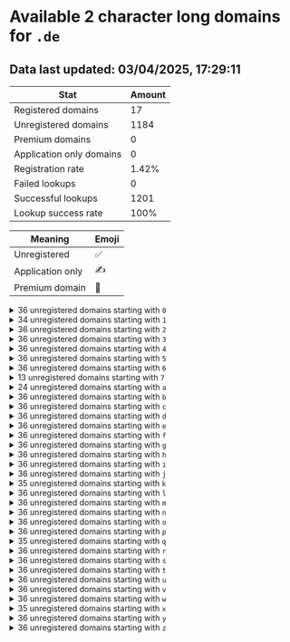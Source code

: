 # Available 2 character long domains for `.de`

## Data last updated: 03/04/2025, 17:29:11

|Stat|Amount|
|--|--|
|Registered domains|17|
|Unregistered domains|1184|
|Premium domains|0|
|Application only domains|0|
|Registration rate|1.42%|
|Failed lookups|0|
|Successful lookups|1201|
|Lookup success rate|100%|


|Meaning|Emoji|
|--|--|
|Unregistered|:white_check_mark:|
|Application only|:writing_hand:|
|Premium domain|:gem:|

<details>
<summary>36 unregistered domains starting with <bold><code>0</code></bold></summary>

|Type|Domain|
|--|--|
|:white_check_mark:|`00.de`|
|:white_check_mark:|`01.de`|
|:white_check_mark:|`02.de`|
|:white_check_mark:|`03.de`|
|:white_check_mark:|`04.de`|
|:white_check_mark:|`05.de`|
|:white_check_mark:|`06.de`|
|:white_check_mark:|`07.de`|
|:white_check_mark:|`08.de`|
|:white_check_mark:|`09.de`|
|:white_check_mark:|`0a.de`|
|:white_check_mark:|`0b.de`|
|:white_check_mark:|`0c.de`|
|:white_check_mark:|`0d.de`|
|:white_check_mark:|`0e.de`|
|:white_check_mark:|`0f.de`|
|:white_check_mark:|`0g.de`|
|:white_check_mark:|`0h.de`|
|:white_check_mark:|`0i.de`|
|:white_check_mark:|`0j.de`|
|:white_check_mark:|`0k.de`|
|:white_check_mark:|`0l.de`|
|:white_check_mark:|`0m.de`|
|:white_check_mark:|`0n.de`|
|:white_check_mark:|`0o.de`|
|:white_check_mark:|`0p.de`|
|:white_check_mark:|`0q.de`|
|:white_check_mark:|`0r.de`|
|:white_check_mark:|`0s.de`|
|:white_check_mark:|`0t.de`|
|:white_check_mark:|`0u.de`|
|:white_check_mark:|`0v.de`|
|:white_check_mark:|`0w.de`|
|:white_check_mark:|`0x.de`|
|:white_check_mark:|`0y.de`|
|:white_check_mark:|`0z.de`|
</details>
<details>
<summary>34 unregistered domains starting with <bold><code>1</code></bold></summary>

|Type|Domain|
|--|--|
|:white_check_mark:|`10.de`|
|:white_check_mark:|`11.de`|
|:white_check_mark:|`12.de`|
|:white_check_mark:|`15.de`|
|:white_check_mark:|`16.de`|
|:white_check_mark:|`17.de`|
|:white_check_mark:|`18.de`|
|:white_check_mark:|`19.de`|
|:white_check_mark:|`1a.de`|
|:white_check_mark:|`1b.de`|
|:white_check_mark:|`1c.de`|
|:white_check_mark:|`1d.de`|
|:white_check_mark:|`1e.de`|
|:white_check_mark:|`1f.de`|
|:white_check_mark:|`1g.de`|
|:white_check_mark:|`1h.de`|
|:white_check_mark:|`1i.de`|
|:white_check_mark:|`1j.de`|
|:white_check_mark:|`1k.de`|
|:white_check_mark:|`1l.de`|
|:white_check_mark:|`1m.de`|
|:white_check_mark:|`1n.de`|
|:white_check_mark:|`1o.de`|
|:white_check_mark:|`1p.de`|
|:white_check_mark:|`1q.de`|
|:white_check_mark:|`1r.de`|
|:white_check_mark:|`1s.de`|
|:white_check_mark:|`1t.de`|
|:white_check_mark:|`1u.de`|
|:white_check_mark:|`1v.de`|
|:white_check_mark:|`1w.de`|
|:white_check_mark:|`1x.de`|
|:white_check_mark:|`1y.de`|
|:white_check_mark:|`1z.de`|
</details>
<details>
<summary>36 unregistered domains starting with <bold><code>2</code></bold></summary>

|Type|Domain|
|--|--|
|:white_check_mark:|`20.de`|
|:white_check_mark:|`21.de`|
|:white_check_mark:|`22.de`|
|:white_check_mark:|`23.de`|
|:white_check_mark:|`24.de`|
|:white_check_mark:|`25.de`|
|:white_check_mark:|`26.de`|
|:white_check_mark:|`27.de`|
|:white_check_mark:|`28.de`|
|:white_check_mark:|`29.de`|
|:white_check_mark:|`2a.de`|
|:white_check_mark:|`2b.de`|
|:white_check_mark:|`2c.de`|
|:white_check_mark:|`2d.de`|
|:white_check_mark:|`2e.de`|
|:white_check_mark:|`2f.de`|
|:white_check_mark:|`2g.de`|
|:white_check_mark:|`2h.de`|
|:white_check_mark:|`2i.de`|
|:white_check_mark:|`2j.de`|
|:white_check_mark:|`2k.de`|
|:white_check_mark:|`2l.de`|
|:white_check_mark:|`2m.de`|
|:white_check_mark:|`2n.de`|
|:white_check_mark:|`2o.de`|
|:white_check_mark:|`2p.de`|
|:white_check_mark:|`2q.de`|
|:white_check_mark:|`2r.de`|
|:white_check_mark:|`2s.de`|
|:white_check_mark:|`2t.de`|
|:white_check_mark:|`2u.de`|
|:white_check_mark:|`2v.de`|
|:white_check_mark:|`2w.de`|
|:white_check_mark:|`2x.de`|
|:white_check_mark:|`2y.de`|
|:white_check_mark:|`2z.de`|
</details>
<details>
<summary>36 unregistered domains starting with <bold><code>3</code></bold></summary>

|Type|Domain|
|--|--|
|:white_check_mark:|`30.de`|
|:white_check_mark:|`31.de`|
|:white_check_mark:|`32.de`|
|:white_check_mark:|`33.de`|
|:white_check_mark:|`34.de`|
|:white_check_mark:|`35.de`|
|:white_check_mark:|`36.de`|
|:white_check_mark:|`37.de`|
|:white_check_mark:|`38.de`|
|:white_check_mark:|`39.de`|
|:white_check_mark:|`3a.de`|
|:white_check_mark:|`3b.de`|
|:white_check_mark:|`3c.de`|
|:white_check_mark:|`3d.de`|
|:white_check_mark:|`3e.de`|
|:white_check_mark:|`3f.de`|
|:white_check_mark:|`3g.de`|
|:white_check_mark:|`3h.de`|
|:white_check_mark:|`3i.de`|
|:white_check_mark:|`3j.de`|
|:white_check_mark:|`3k.de`|
|:white_check_mark:|`3l.de`|
|:white_check_mark:|`3m.de`|
|:white_check_mark:|`3n.de`|
|:white_check_mark:|`3o.de`|
|:white_check_mark:|`3p.de`|
|:white_check_mark:|`3q.de`|
|:white_check_mark:|`3r.de`|
|:white_check_mark:|`3s.de`|
|:white_check_mark:|`3t.de`|
|:white_check_mark:|`3u.de`|
|:white_check_mark:|`3v.de`|
|:white_check_mark:|`3w.de`|
|:white_check_mark:|`3x.de`|
|:white_check_mark:|`3y.de`|
|:white_check_mark:|`3z.de`|
</details>
<details>
<summary>36 unregistered domains starting with <bold><code>4</code></bold></summary>

|Type|Domain|
|--|--|
|:white_check_mark:|`40.de`|
|:white_check_mark:|`41.de`|
|:white_check_mark:|`42.de`|
|:white_check_mark:|`43.de`|
|:white_check_mark:|`44.de`|
|:white_check_mark:|`45.de`|
|:white_check_mark:|`46.de`|
|:white_check_mark:|`47.de`|
|:white_check_mark:|`48.de`|
|:white_check_mark:|`49.de`|
|:white_check_mark:|`4a.de`|
|:white_check_mark:|`4b.de`|
|:white_check_mark:|`4c.de`|
|:white_check_mark:|`4d.de`|
|:white_check_mark:|`4e.de`|
|:white_check_mark:|`4f.de`|
|:white_check_mark:|`4g.de`|
|:white_check_mark:|`4h.de`|
|:white_check_mark:|`4i.de`|
|:white_check_mark:|`4j.de`|
|:white_check_mark:|`4k.de`|
|:white_check_mark:|`4l.de`|
|:white_check_mark:|`4m.de`|
|:white_check_mark:|`4n.de`|
|:white_check_mark:|`4o.de`|
|:white_check_mark:|`4p.de`|
|:white_check_mark:|`4q.de`|
|:white_check_mark:|`4r.de`|
|:white_check_mark:|`4s.de`|
|:white_check_mark:|`4t.de`|
|:white_check_mark:|`4u.de`|
|:white_check_mark:|`4v.de`|
|:white_check_mark:|`4w.de`|
|:white_check_mark:|`4x.de`|
|:white_check_mark:|`4y.de`|
|:white_check_mark:|`4z.de`|
</details>
<details>
<summary>36 unregistered domains starting with <bold><code>5</code></bold></summary>

|Type|Domain|
|--|--|
|:white_check_mark:|`50.de`|
|:white_check_mark:|`51.de`|
|:white_check_mark:|`52.de`|
|:white_check_mark:|`53.de`|
|:white_check_mark:|`54.de`|
|:white_check_mark:|`55.de`|
|:white_check_mark:|`56.de`|
|:white_check_mark:|`57.de`|
|:white_check_mark:|`58.de`|
|:white_check_mark:|`59.de`|
|:white_check_mark:|`5a.de`|
|:white_check_mark:|`5b.de`|
|:white_check_mark:|`5c.de`|
|:white_check_mark:|`5d.de`|
|:white_check_mark:|`5e.de`|
|:white_check_mark:|`5f.de`|
|:white_check_mark:|`5g.de`|
|:white_check_mark:|`5h.de`|
|:white_check_mark:|`5i.de`|
|:white_check_mark:|`5j.de`|
|:white_check_mark:|`5k.de`|
|:white_check_mark:|`5l.de`|
|:white_check_mark:|`5m.de`|
|:white_check_mark:|`5n.de`|
|:white_check_mark:|`5o.de`|
|:white_check_mark:|`5p.de`|
|:white_check_mark:|`5q.de`|
|:white_check_mark:|`5r.de`|
|:white_check_mark:|`5s.de`|
|:white_check_mark:|`5t.de`|
|:white_check_mark:|`5u.de`|
|:white_check_mark:|`5v.de`|
|:white_check_mark:|`5w.de`|
|:white_check_mark:|`5x.de`|
|:white_check_mark:|`5y.de`|
|:white_check_mark:|`5z.de`|
</details>
<details>
<summary>36 unregistered domains starting with <bold><code>6</code></bold></summary>

|Type|Domain|
|--|--|
|:white_check_mark:|`60.de`|
|:white_check_mark:|`61.de`|
|:white_check_mark:|`62.de`|
|:white_check_mark:|`63.de`|
|:white_check_mark:|`64.de`|
|:white_check_mark:|`65.de`|
|:white_check_mark:|`66.de`|
|:white_check_mark:|`67.de`|
|:white_check_mark:|`68.de`|
|:white_check_mark:|`69.de`|
|:white_check_mark:|`6a.de`|
|:white_check_mark:|`6b.de`|
|:white_check_mark:|`6c.de`|
|:white_check_mark:|`6d.de`|
|:white_check_mark:|`6e.de`|
|:white_check_mark:|`6f.de`|
|:white_check_mark:|`6g.de`|
|:white_check_mark:|`6h.de`|
|:white_check_mark:|`6i.de`|
|:white_check_mark:|`6j.de`|
|:white_check_mark:|`6k.de`|
|:white_check_mark:|`6l.de`|
|:white_check_mark:|`6m.de`|
|:white_check_mark:|`6n.de`|
|:white_check_mark:|`6o.de`|
|:white_check_mark:|`6p.de`|
|:white_check_mark:|`6q.de`|
|:white_check_mark:|`6r.de`|
|:white_check_mark:|`6s.de`|
|:white_check_mark:|`6t.de`|
|:white_check_mark:|`6u.de`|
|:white_check_mark:|`6v.de`|
|:white_check_mark:|`6w.de`|
|:white_check_mark:|`6x.de`|
|:white_check_mark:|`6y.de`|
|:white_check_mark:|`6z.de`|
</details>
<details>
<summary>13 unregistered domains starting with <bold><code>7</code></bold></summary>

|Type|Domain|
|--|--|
|:white_check_mark:|`7a.de`|
|:white_check_mark:|`7b.de`|
|:white_check_mark:|`7c.de`|
|:white_check_mark:|`7d.de`|
|:white_check_mark:|`7e.de`|
|:white_check_mark:|`7f.de`|
|:white_check_mark:|`7g.de`|
|:white_check_mark:|`7h.de`|
|:white_check_mark:|`7i.de`|
|:white_check_mark:|`7j.de`|
|:white_check_mark:|`7k.de`|
|:white_check_mark:|`7l.de`|
|:white_check_mark:|`7m.de`|
</details>
<details>
<summary>24 unregistered domains starting with <bold><code>a</code></bold></summary>

|Type|Domain|
|--|--|
|:white_check_mark:|`a0.de`|
|:white_check_mark:|`a1.de`|
|:white_check_mark:|`a2.de`|
|:white_check_mark:|`a3.de`|
|:white_check_mark:|`a4.de`|
|:white_check_mark:|`a5.de`|
|:white_check_mark:|`a6.de`|
|:white_check_mark:|`a7.de`|
|:white_check_mark:|`a8.de`|
|:white_check_mark:|`a9.de`|
|:white_check_mark:|`ab.de`|
|:white_check_mark:|`ac.de`|
|:white_check_mark:|`ad.de`|
|:white_check_mark:|`ae.de`|
|:white_check_mark:|`af.de`|
|:white_check_mark:|`ag.de`|
|:white_check_mark:|`as.de`|
|:white_check_mark:|`at.de`|
|:white_check_mark:|`au.de`|
|:white_check_mark:|`av.de`|
|:white_check_mark:|`aw.de`|
|:white_check_mark:|`ax.de`|
|:white_check_mark:|`ay.de`|
|:white_check_mark:|`az.de`|
</details>
<details>
<summary>36 unregistered domains starting with <bold><code>b</code></bold></summary>

|Type|Domain|
|--|--|
|:white_check_mark:|`b0.de`|
|:white_check_mark:|`b1.de`|
|:white_check_mark:|`b2.de`|
|:white_check_mark:|`b3.de`|
|:white_check_mark:|`b4.de`|
|:white_check_mark:|`b5.de`|
|:white_check_mark:|`b6.de`|
|:white_check_mark:|`b7.de`|
|:white_check_mark:|`b8.de`|
|:white_check_mark:|`b9.de`|
|:white_check_mark:|`ba.de`|
|:white_check_mark:|`bb.de`|
|:white_check_mark:|`bc.de`|
|:white_check_mark:|`bd.de`|
|:white_check_mark:|`be.de`|
|:white_check_mark:|`bf.de`|
|:white_check_mark:|`bg.de`|
|:white_check_mark:|`bh.de`|
|:white_check_mark:|`bi.de`|
|:white_check_mark:|`bj.de`|
|:white_check_mark:|`bk.de`|
|:white_check_mark:|`bl.de`|
|:white_check_mark:|`bm.de`|
|:white_check_mark:|`bn.de`|
|:white_check_mark:|`bo.de`|
|:white_check_mark:|`bp.de`|
|:white_check_mark:|`bq.de`|
|:white_check_mark:|`br.de`|
|:white_check_mark:|`bs.de`|
|:white_check_mark:|`bt.de`|
|:white_check_mark:|`bu.de`|
|:white_check_mark:|`bv.de`|
|:white_check_mark:|`bw.de`|
|:white_check_mark:|`bx.de`|
|:white_check_mark:|`by.de`|
|:white_check_mark:|`bz.de`|
</details>
<details>
<summary>36 unregistered domains starting with <bold><code>c</code></bold></summary>

|Type|Domain|
|--|--|
|:white_check_mark:|`c0.de`|
|:white_check_mark:|`c1.de`|
|:white_check_mark:|`c2.de`|
|:white_check_mark:|`c3.de`|
|:white_check_mark:|`c4.de`|
|:white_check_mark:|`c5.de`|
|:white_check_mark:|`c6.de`|
|:white_check_mark:|`c7.de`|
|:white_check_mark:|`c8.de`|
|:white_check_mark:|`c9.de`|
|:white_check_mark:|`ca.de`|
|:white_check_mark:|`cb.de`|
|:white_check_mark:|`cc.de`|
|:white_check_mark:|`cd.de`|
|:white_check_mark:|`ce.de`|
|:white_check_mark:|`cf.de`|
|:white_check_mark:|`cg.de`|
|:white_check_mark:|`ch.de`|
|:white_check_mark:|`ci.de`|
|:white_check_mark:|`cj.de`|
|:white_check_mark:|`ck.de`|
|:white_check_mark:|`cl.de`|
|:white_check_mark:|`cm.de`|
|:white_check_mark:|`cn.de`|
|:white_check_mark:|`co.de`|
|:white_check_mark:|`cp.de`|
|:white_check_mark:|`cq.de`|
|:white_check_mark:|`cr.de`|
|:white_check_mark:|`cs.de`|
|:white_check_mark:|`ct.de`|
|:white_check_mark:|`cu.de`|
|:white_check_mark:|`cv.de`|
|:white_check_mark:|`cw.de`|
|:white_check_mark:|`cx.de`|
|:white_check_mark:|`cy.de`|
|:white_check_mark:|`cz.de`|
</details>
<details>
<summary>36 unregistered domains starting with <bold><code>d</code></bold></summary>

|Type|Domain|
|--|--|
|:white_check_mark:|`d0.de`|
|:white_check_mark:|`d1.de`|
|:white_check_mark:|`d2.de`|
|:white_check_mark:|`d3.de`|
|:white_check_mark:|`d4.de`|
|:white_check_mark:|`d5.de`|
|:white_check_mark:|`d6.de`|
|:white_check_mark:|`d7.de`|
|:white_check_mark:|`d8.de`|
|:white_check_mark:|`d9.de`|
|:white_check_mark:|`da.de`|
|:white_check_mark:|`db.de`|
|:white_check_mark:|`dc.de`|
|:white_check_mark:|`dd.de`|
|:white_check_mark:|`de.de`|
|:white_check_mark:|`df.de`|
|:white_check_mark:|`dg.de`|
|:white_check_mark:|`dh.de`|
|:white_check_mark:|`di.de`|
|:white_check_mark:|`dj.de`|
|:white_check_mark:|`dk.de`|
|:white_check_mark:|`dl.de`|
|:white_check_mark:|`dm.de`|
|:white_check_mark:|`dn.de`|
|:white_check_mark:|`do.de`|
|:white_check_mark:|`dp.de`|
|:white_check_mark:|`dq.de`|
|:white_check_mark:|`dr.de`|
|:white_check_mark:|`ds.de`|
|:white_check_mark:|`dt.de`|
|:white_check_mark:|`du.de`|
|:white_check_mark:|`dv.de`|
|:white_check_mark:|`dw.de`|
|:white_check_mark:|`dx.de`|
|:white_check_mark:|`dy.de`|
|:white_check_mark:|`dz.de`|
</details>
<details>
<summary>36 unregistered domains starting with <bold><code>e</code></bold></summary>

|Type|Domain|
|--|--|
|:white_check_mark:|`e0.de`|
|:white_check_mark:|`e1.de`|
|:white_check_mark:|`e2.de`|
|:white_check_mark:|`e3.de`|
|:white_check_mark:|`e4.de`|
|:white_check_mark:|`e5.de`|
|:white_check_mark:|`e6.de`|
|:white_check_mark:|`e7.de`|
|:white_check_mark:|`e8.de`|
|:white_check_mark:|`e9.de`|
|:white_check_mark:|`ea.de`|
|:white_check_mark:|`eb.de`|
|:white_check_mark:|`ec.de`|
|:white_check_mark:|`ed.de`|
|:white_check_mark:|`ee.de`|
|:white_check_mark:|`ef.de`|
|:white_check_mark:|`eg.de`|
|:white_check_mark:|`eh.de`|
|:white_check_mark:|`ei.de`|
|:white_check_mark:|`ej.de`|
|:white_check_mark:|`ek.de`|
|:white_check_mark:|`el.de`|
|:white_check_mark:|`em.de`|
|:white_check_mark:|`en.de`|
|:white_check_mark:|`eo.de`|
|:white_check_mark:|`ep.de`|
|:white_check_mark:|`eq.de`|
|:white_check_mark:|`er.de`|
|:white_check_mark:|`es.de`|
|:white_check_mark:|`et.de`|
|:white_check_mark:|`eu.de`|
|:white_check_mark:|`ev.de`|
|:white_check_mark:|`ew.de`|
|:white_check_mark:|`ex.de`|
|:white_check_mark:|`ey.de`|
|:white_check_mark:|`ez.de`|
</details>
<details>
<summary>36 unregistered domains starting with <bold><code>f</code></bold></summary>

|Type|Domain|
|--|--|
|:white_check_mark:|`f0.de`|
|:white_check_mark:|`f1.de`|
|:white_check_mark:|`f2.de`|
|:white_check_mark:|`f3.de`|
|:white_check_mark:|`f4.de`|
|:white_check_mark:|`f5.de`|
|:white_check_mark:|`f6.de`|
|:white_check_mark:|`f7.de`|
|:white_check_mark:|`f8.de`|
|:white_check_mark:|`f9.de`|
|:white_check_mark:|`fa.de`|
|:white_check_mark:|`fb.de`|
|:white_check_mark:|`fc.de`|
|:white_check_mark:|`fd.de`|
|:white_check_mark:|`fe.de`|
|:white_check_mark:|`ff.de`|
|:white_check_mark:|`fg.de`|
|:white_check_mark:|`fh.de`|
|:white_check_mark:|`fi.de`|
|:white_check_mark:|`fj.de`|
|:white_check_mark:|`fk.de`|
|:white_check_mark:|`fl.de`|
|:white_check_mark:|`fm.de`|
|:white_check_mark:|`fn.de`|
|:white_check_mark:|`fo.de`|
|:white_check_mark:|`fp.de`|
|:white_check_mark:|`fq.de`|
|:white_check_mark:|`fr.de`|
|:white_check_mark:|`fs.de`|
|:white_check_mark:|`ft.de`|
|:white_check_mark:|`fu.de`|
|:white_check_mark:|`fv.de`|
|:white_check_mark:|`fw.de`|
|:white_check_mark:|`fx.de`|
|:white_check_mark:|`fy.de`|
|:white_check_mark:|`fz.de`|
</details>
<details>
<summary>36 unregistered domains starting with <bold><code>g</code></bold></summary>

|Type|Domain|
|--|--|
|:white_check_mark:|`g0.de`|
|:white_check_mark:|`g1.de`|
|:white_check_mark:|`g2.de`|
|:white_check_mark:|`g3.de`|
|:white_check_mark:|`g4.de`|
|:white_check_mark:|`g5.de`|
|:white_check_mark:|`g6.de`|
|:white_check_mark:|`g7.de`|
|:white_check_mark:|`g8.de`|
|:white_check_mark:|`g9.de`|
|:white_check_mark:|`ga.de`|
|:white_check_mark:|`gb.de`|
|:white_check_mark:|`gc.de`|
|:white_check_mark:|`gd.de`|
|:white_check_mark:|`ge.de`|
|:white_check_mark:|`gf.de`|
|:white_check_mark:|`gg.de`|
|:white_check_mark:|`gh.de`|
|:white_check_mark:|`gi.de`|
|:white_check_mark:|`gj.de`|
|:white_check_mark:|`gk.de`|
|:white_check_mark:|`gl.de`|
|:white_check_mark:|`gm.de`|
|:white_check_mark:|`gn.de`|
|:white_check_mark:|`go.de`|
|:white_check_mark:|`gp.de`|
|:white_check_mark:|`gq.de`|
|:white_check_mark:|`gr.de`|
|:white_check_mark:|`gs.de`|
|:white_check_mark:|`gt.de`|
|:white_check_mark:|`gu.de`|
|:white_check_mark:|`gv.de`|
|:white_check_mark:|`gw.de`|
|:white_check_mark:|`gx.de`|
|:white_check_mark:|`gy.de`|
|:white_check_mark:|`gz.de`|
</details>
<details>
<summary>36 unregistered domains starting with <bold><code>h</code></bold></summary>

|Type|Domain|
|--|--|
|:white_check_mark:|`h0.de`|
|:white_check_mark:|`h1.de`|
|:white_check_mark:|`h2.de`|
|:white_check_mark:|`h3.de`|
|:white_check_mark:|`h4.de`|
|:white_check_mark:|`h5.de`|
|:white_check_mark:|`h6.de`|
|:white_check_mark:|`h7.de`|
|:white_check_mark:|`h8.de`|
|:white_check_mark:|`h9.de`|
|:white_check_mark:|`ha.de`|
|:white_check_mark:|`hb.de`|
|:white_check_mark:|`hc.de`|
|:white_check_mark:|`hd.de`|
|:white_check_mark:|`he.de`|
|:white_check_mark:|`hf.de`|
|:white_check_mark:|`hg.de`|
|:white_check_mark:|`hh.de`|
|:white_check_mark:|`hi.de`|
|:white_check_mark:|`hj.de`|
|:white_check_mark:|`hk.de`|
|:white_check_mark:|`hl.de`|
|:white_check_mark:|`hm.de`|
|:white_check_mark:|`hn.de`|
|:white_check_mark:|`ho.de`|
|:white_check_mark:|`hp.de`|
|:white_check_mark:|`hq.de`|
|:white_check_mark:|`hr.de`|
|:white_check_mark:|`hs.de`|
|:white_check_mark:|`ht.de`|
|:white_check_mark:|`hu.de`|
|:white_check_mark:|`hv.de`|
|:white_check_mark:|`hw.de`|
|:white_check_mark:|`hx.de`|
|:white_check_mark:|`hy.de`|
|:white_check_mark:|`hz.de`|
</details>
<details>
<summary>36 unregistered domains starting with <bold><code>i</code></bold></summary>

|Type|Domain|
|--|--|
|:white_check_mark:|`i0.de`|
|:white_check_mark:|`i1.de`|
|:white_check_mark:|`i2.de`|
|:white_check_mark:|`i3.de`|
|:white_check_mark:|`i4.de`|
|:white_check_mark:|`i5.de`|
|:white_check_mark:|`i6.de`|
|:white_check_mark:|`i7.de`|
|:white_check_mark:|`i8.de`|
|:white_check_mark:|`i9.de`|
|:white_check_mark:|`ia.de`|
|:white_check_mark:|`ib.de`|
|:white_check_mark:|`ic.de`|
|:white_check_mark:|`id.de`|
|:white_check_mark:|`ie.de`|
|:white_check_mark:|`if.de`|
|:white_check_mark:|`ig.de`|
|:white_check_mark:|`ih.de`|
|:white_check_mark:|`ii.de`|
|:white_check_mark:|`ij.de`|
|:white_check_mark:|`ik.de`|
|:white_check_mark:|`il.de`|
|:white_check_mark:|`im.de`|
|:white_check_mark:|`in.de`|
|:white_check_mark:|`io.de`|
|:white_check_mark:|`ip.de`|
|:white_check_mark:|`iq.de`|
|:white_check_mark:|`ir.de`|
|:white_check_mark:|`is.de`|
|:white_check_mark:|`it.de`|
|:white_check_mark:|`iu.de`|
|:white_check_mark:|`iv.de`|
|:white_check_mark:|`iw.de`|
|:white_check_mark:|`ix.de`|
|:white_check_mark:|`iy.de`|
|:white_check_mark:|`iz.de`|
</details>
<details>
<summary>36 unregistered domains starting with <bold><code>j</code></bold></summary>

|Type|Domain|
|--|--|
|:white_check_mark:|`j0.de`|
|:white_check_mark:|`j1.de`|
|:white_check_mark:|`j2.de`|
|:white_check_mark:|`j3.de`|
|:white_check_mark:|`j4.de`|
|:white_check_mark:|`j5.de`|
|:white_check_mark:|`j6.de`|
|:white_check_mark:|`j7.de`|
|:white_check_mark:|`j8.de`|
|:white_check_mark:|`j9.de`|
|:white_check_mark:|`ja.de`|
|:white_check_mark:|`jb.de`|
|:white_check_mark:|`jc.de`|
|:white_check_mark:|`jd.de`|
|:white_check_mark:|`je.de`|
|:white_check_mark:|`jf.de`|
|:white_check_mark:|`jg.de`|
|:white_check_mark:|`jh.de`|
|:white_check_mark:|`ji.de`|
|:white_check_mark:|`jj.de`|
|:white_check_mark:|`jk.de`|
|:white_check_mark:|`jl.de`|
|:white_check_mark:|`jm.de`|
|:white_check_mark:|`jn.de`|
|:white_check_mark:|`jo.de`|
|:white_check_mark:|`jp.de`|
|:white_check_mark:|`jq.de`|
|:white_check_mark:|`jr.de`|
|:white_check_mark:|`js.de`|
|:white_check_mark:|`jt.de`|
|:white_check_mark:|`ju.de`|
|:white_check_mark:|`jv.de`|
|:white_check_mark:|`jw.de`|
|:white_check_mark:|`jx.de`|
|:white_check_mark:|`jy.de`|
|:white_check_mark:|`jz.de`|
</details>
<details>
<summary>35 unregistered domains starting with <bold><code>k</code></bold></summary>

|Type|Domain|
|--|--|
|:white_check_mark:|`k0.de`|
|:white_check_mark:|`k1.de`|
|:white_check_mark:|`k2.de`|
|:white_check_mark:|`k3.de`|
|:white_check_mark:|`k4.de`|
|:white_check_mark:|`k5.de`|
|:white_check_mark:|`k6.de`|
|:white_check_mark:|`k7.de`|
|:white_check_mark:|`k8.de`|
|:white_check_mark:|`k9.de`|
|:white_check_mark:|`ka.de`|
|:white_check_mark:|`kb.de`|
|:white_check_mark:|`kc.de`|
|:white_check_mark:|`kd.de`|
|:white_check_mark:|`ke.de`|
|:white_check_mark:|`kf.de`|
|:white_check_mark:|`kg.de`|
|:white_check_mark:|`kh.de`|
|:white_check_mark:|`ki.de`|
|:white_check_mark:|`kj.de`|
|:white_check_mark:|`kk.de`|
|:white_check_mark:|`km.de`|
|:white_check_mark:|`kn.de`|
|:white_check_mark:|`ko.de`|
|:white_check_mark:|`kp.de`|
|:white_check_mark:|`kq.de`|
|:white_check_mark:|`kr.de`|
|:white_check_mark:|`ks.de`|
|:white_check_mark:|`kt.de`|
|:white_check_mark:|`ku.de`|
|:white_check_mark:|`kv.de`|
|:white_check_mark:|`kw.de`|
|:white_check_mark:|`kx.de`|
|:white_check_mark:|`ky.de`|
|:white_check_mark:|`kz.de`|
</details>
<details>
<summary>36 unregistered domains starting with <bold><code>l</code></bold></summary>

|Type|Domain|
|--|--|
|:white_check_mark:|`l0.de`|
|:white_check_mark:|`l1.de`|
|:white_check_mark:|`l2.de`|
|:white_check_mark:|`l3.de`|
|:white_check_mark:|`l4.de`|
|:white_check_mark:|`l5.de`|
|:white_check_mark:|`l6.de`|
|:white_check_mark:|`l7.de`|
|:white_check_mark:|`l8.de`|
|:white_check_mark:|`l9.de`|
|:white_check_mark:|`la.de`|
|:white_check_mark:|`lb.de`|
|:white_check_mark:|`lc.de`|
|:white_check_mark:|`ld.de`|
|:white_check_mark:|`le.de`|
|:white_check_mark:|`lf.de`|
|:white_check_mark:|`lg.de`|
|:white_check_mark:|`lh.de`|
|:white_check_mark:|`li.de`|
|:white_check_mark:|`lj.de`|
|:white_check_mark:|`lk.de`|
|:white_check_mark:|`ll.de`|
|:white_check_mark:|`lm.de`|
|:white_check_mark:|`ln.de`|
|:white_check_mark:|`lo.de`|
|:white_check_mark:|`lp.de`|
|:white_check_mark:|`lq.de`|
|:white_check_mark:|`lr.de`|
|:white_check_mark:|`ls.de`|
|:white_check_mark:|`lt.de`|
|:white_check_mark:|`lu.de`|
|:white_check_mark:|`lv.de`|
|:white_check_mark:|`lw.de`|
|:white_check_mark:|`lx.de`|
|:white_check_mark:|`ly.de`|
|:white_check_mark:|`lz.de`|
</details>
<details>
<summary>36 unregistered domains starting with <bold><code>m</code></bold></summary>

|Type|Domain|
|--|--|
|:white_check_mark:|`m0.de`|
|:white_check_mark:|`m1.de`|
|:white_check_mark:|`m2.de`|
|:white_check_mark:|`m3.de`|
|:white_check_mark:|`m4.de`|
|:white_check_mark:|`m5.de`|
|:white_check_mark:|`m6.de`|
|:white_check_mark:|`m7.de`|
|:white_check_mark:|`m8.de`|
|:white_check_mark:|`m9.de`|
|:white_check_mark:|`ma.de`|
|:white_check_mark:|`mb.de`|
|:white_check_mark:|`mc.de`|
|:white_check_mark:|`md.de`|
|:white_check_mark:|`me.de`|
|:white_check_mark:|`mf.de`|
|:white_check_mark:|`mg.de`|
|:white_check_mark:|`mh.de`|
|:white_check_mark:|`mi.de`|
|:white_check_mark:|`mj.de`|
|:white_check_mark:|`mk.de`|
|:white_check_mark:|`ml.de`|
|:white_check_mark:|`mm.de`|
|:white_check_mark:|`mn.de`|
|:white_check_mark:|`mo.de`|
|:white_check_mark:|`mp.de`|
|:white_check_mark:|`mq.de`|
|:white_check_mark:|`mr.de`|
|:white_check_mark:|`ms.de`|
|:white_check_mark:|`mt.de`|
|:white_check_mark:|`mu.de`|
|:white_check_mark:|`mv.de`|
|:white_check_mark:|`mw.de`|
|:white_check_mark:|`mx.de`|
|:white_check_mark:|`my.de`|
|:white_check_mark:|`mz.de`|
</details>
<details>
<summary>36 unregistered domains starting with <bold><code>n</code></bold></summary>

|Type|Domain|
|--|--|
|:white_check_mark:|`n0.de`|
|:white_check_mark:|`n1.de`|
|:white_check_mark:|`n2.de`|
|:white_check_mark:|`n3.de`|
|:white_check_mark:|`n4.de`|
|:white_check_mark:|`n5.de`|
|:white_check_mark:|`n6.de`|
|:white_check_mark:|`n7.de`|
|:white_check_mark:|`n8.de`|
|:white_check_mark:|`n9.de`|
|:white_check_mark:|`na.de`|
|:white_check_mark:|`nb.de`|
|:white_check_mark:|`nc.de`|
|:white_check_mark:|`nd.de`|
|:white_check_mark:|`ne.de`|
|:white_check_mark:|`nf.de`|
|:white_check_mark:|`ng.de`|
|:white_check_mark:|`nh.de`|
|:white_check_mark:|`ni.de`|
|:white_check_mark:|`nj.de`|
|:white_check_mark:|`nk.de`|
|:white_check_mark:|`nl.de`|
|:white_check_mark:|`nm.de`|
|:white_check_mark:|`nn.de`|
|:white_check_mark:|`no.de`|
|:white_check_mark:|`np.de`|
|:white_check_mark:|`nq.de`|
|:white_check_mark:|`nr.de`|
|:white_check_mark:|`ns.de`|
|:white_check_mark:|`nt.de`|
|:white_check_mark:|`nu.de`|
|:white_check_mark:|`nv.de`|
|:white_check_mark:|`nw.de`|
|:white_check_mark:|`nx.de`|
|:white_check_mark:|`ny.de`|
|:white_check_mark:|`nz.de`|
</details>
<details>
<summary>36 unregistered domains starting with <bold><code>o</code></bold></summary>

|Type|Domain|
|--|--|
|:white_check_mark:|`o0.de`|
|:white_check_mark:|`o1.de`|
|:white_check_mark:|`o2.de`|
|:white_check_mark:|`o3.de`|
|:white_check_mark:|`o4.de`|
|:white_check_mark:|`o5.de`|
|:white_check_mark:|`o6.de`|
|:white_check_mark:|`o7.de`|
|:white_check_mark:|`o8.de`|
|:white_check_mark:|`o9.de`|
|:white_check_mark:|`oa.de`|
|:white_check_mark:|`ob.de`|
|:white_check_mark:|`oc.de`|
|:white_check_mark:|`od.de`|
|:white_check_mark:|`oe.de`|
|:white_check_mark:|`of.de`|
|:white_check_mark:|`og.de`|
|:white_check_mark:|`oh.de`|
|:white_check_mark:|`oi.de`|
|:white_check_mark:|`oj.de`|
|:white_check_mark:|`ok.de`|
|:white_check_mark:|`ol.de`|
|:white_check_mark:|`om.de`|
|:white_check_mark:|`on.de`|
|:white_check_mark:|`oo.de`|
|:white_check_mark:|`op.de`|
|:white_check_mark:|`oq.de`|
|:white_check_mark:|`or.de`|
|:white_check_mark:|`os.de`|
|:white_check_mark:|`ot.de`|
|:white_check_mark:|`ou.de`|
|:white_check_mark:|`ov.de`|
|:white_check_mark:|`ow.de`|
|:white_check_mark:|`ox.de`|
|:white_check_mark:|`oy.de`|
|:white_check_mark:|`oz.de`|
</details>
<details>
<summary>36 unregistered domains starting with <bold><code>p</code></bold></summary>

|Type|Domain|
|--|--|
|:white_check_mark:|`p0.de`|
|:white_check_mark:|`p1.de`|
|:white_check_mark:|`p2.de`|
|:white_check_mark:|`p3.de`|
|:white_check_mark:|`p4.de`|
|:white_check_mark:|`p5.de`|
|:white_check_mark:|`p6.de`|
|:white_check_mark:|`p7.de`|
|:white_check_mark:|`p8.de`|
|:white_check_mark:|`p9.de`|
|:white_check_mark:|`pa.de`|
|:white_check_mark:|`pb.de`|
|:white_check_mark:|`pc.de`|
|:white_check_mark:|`pd.de`|
|:white_check_mark:|`pe.de`|
|:white_check_mark:|`pf.de`|
|:white_check_mark:|`pg.de`|
|:white_check_mark:|`ph.de`|
|:white_check_mark:|`pi.de`|
|:white_check_mark:|`pj.de`|
|:white_check_mark:|`pk.de`|
|:white_check_mark:|`pl.de`|
|:white_check_mark:|`pm.de`|
|:white_check_mark:|`pn.de`|
|:white_check_mark:|`po.de`|
|:white_check_mark:|`pp.de`|
|:white_check_mark:|`pq.de`|
|:white_check_mark:|`pr.de`|
|:white_check_mark:|`ps.de`|
|:white_check_mark:|`pt.de`|
|:white_check_mark:|`pu.de`|
|:white_check_mark:|`pv.de`|
|:white_check_mark:|`pw.de`|
|:white_check_mark:|`px.de`|
|:white_check_mark:|`py.de`|
|:white_check_mark:|`pz.de`|
</details>
<details>
<summary>35 unregistered domains starting with <bold><code>q</code></bold></summary>

|Type|Domain|
|--|--|
|:white_check_mark:|`q0.de`|
|:white_check_mark:|`q1.de`|
|:white_check_mark:|`q2.de`|
|:white_check_mark:|`q3.de`|
|:white_check_mark:|`q4.de`|
|:white_check_mark:|`q5.de`|
|:white_check_mark:|`q6.de`|
|:white_check_mark:|`q7.de`|
|:white_check_mark:|`q8.de`|
|:white_check_mark:|`q9.de`|
|:white_check_mark:|`qa.de`|
|:white_check_mark:|`qb.de`|
|:white_check_mark:|`qc.de`|
|:white_check_mark:|`qd.de`|
|:white_check_mark:|`qe.de`|
|:white_check_mark:|`qf.de`|
|:white_check_mark:|`qg.de`|
|:white_check_mark:|`qh.de`|
|:white_check_mark:|`qi.de`|
|:white_check_mark:|`qj.de`|
|:white_check_mark:|`qk.de`|
|:white_check_mark:|`ql.de`|
|:white_check_mark:|`qm.de`|
|:white_check_mark:|`qn.de`|
|:white_check_mark:|`qo.de`|
|:white_check_mark:|`qp.de`|
|:white_check_mark:|`qq.de`|
|:white_check_mark:|`qs.de`|
|:white_check_mark:|`qt.de`|
|:white_check_mark:|`qu.de`|
|:white_check_mark:|`qv.de`|
|:white_check_mark:|`qw.de`|
|:white_check_mark:|`qx.de`|
|:white_check_mark:|`qy.de`|
|:white_check_mark:|`qz.de`|
</details>
<details>
<summary>36 unregistered domains starting with <bold><code>r</code></bold></summary>

|Type|Domain|
|--|--|
|:white_check_mark:|`r0.de`|
|:white_check_mark:|`r1.de`|
|:white_check_mark:|`r2.de`|
|:white_check_mark:|`r3.de`|
|:white_check_mark:|`r4.de`|
|:white_check_mark:|`r5.de`|
|:white_check_mark:|`r6.de`|
|:white_check_mark:|`r7.de`|
|:white_check_mark:|`r8.de`|
|:white_check_mark:|`r9.de`|
|:white_check_mark:|`ra.de`|
|:white_check_mark:|`rb.de`|
|:white_check_mark:|`rc.de`|
|:white_check_mark:|`rd.de`|
|:white_check_mark:|`re.de`|
|:white_check_mark:|`rf.de`|
|:white_check_mark:|`rg.de`|
|:white_check_mark:|`rh.de`|
|:white_check_mark:|`ri.de`|
|:white_check_mark:|`rj.de`|
|:white_check_mark:|`rk.de`|
|:white_check_mark:|`rl.de`|
|:white_check_mark:|`rm.de`|
|:white_check_mark:|`rn.de`|
|:white_check_mark:|`ro.de`|
|:white_check_mark:|`rp.de`|
|:white_check_mark:|`rq.de`|
|:white_check_mark:|`rr.de`|
|:white_check_mark:|`rs.de`|
|:white_check_mark:|`rt.de`|
|:white_check_mark:|`ru.de`|
|:white_check_mark:|`rv.de`|
|:white_check_mark:|`rw.de`|
|:white_check_mark:|`rx.de`|
|:white_check_mark:|`ry.de`|
|:white_check_mark:|`rz.de`|
</details>
<details>
<summary>36 unregistered domains starting with <bold><code>s</code></bold></summary>

|Type|Domain|
|--|--|
|:white_check_mark:|`s0.de`|
|:white_check_mark:|`s1.de`|
|:white_check_mark:|`s2.de`|
|:white_check_mark:|`s3.de`|
|:white_check_mark:|`s4.de`|
|:white_check_mark:|`s5.de`|
|:white_check_mark:|`s6.de`|
|:white_check_mark:|`s7.de`|
|:white_check_mark:|`s8.de`|
|:white_check_mark:|`s9.de`|
|:white_check_mark:|`sa.de`|
|:white_check_mark:|`sb.de`|
|:white_check_mark:|`sc.de`|
|:white_check_mark:|`sd.de`|
|:white_check_mark:|`se.de`|
|:white_check_mark:|`sf.de`|
|:white_check_mark:|`sg.de`|
|:white_check_mark:|`sh.de`|
|:white_check_mark:|`si.de`|
|:white_check_mark:|`sj.de`|
|:white_check_mark:|`sk.de`|
|:white_check_mark:|`sl.de`|
|:white_check_mark:|`sm.de`|
|:white_check_mark:|`sn.de`|
|:white_check_mark:|`so.de`|
|:white_check_mark:|`sp.de`|
|:white_check_mark:|`sq.de`|
|:white_check_mark:|`sr.de`|
|:white_check_mark:|`ss.de`|
|:white_check_mark:|`st.de`|
|:white_check_mark:|`su.de`|
|:white_check_mark:|`sv.de`|
|:white_check_mark:|`sw.de`|
|:white_check_mark:|`sx.de`|
|:white_check_mark:|`sy.de`|
|:white_check_mark:|`sz.de`|
</details>
<details>
<summary>36 unregistered domains starting with <bold><code>t</code></bold></summary>

|Type|Domain|
|--|--|
|:white_check_mark:|`t0.de`|
|:white_check_mark:|`t1.de`|
|:white_check_mark:|`t2.de`|
|:white_check_mark:|`t3.de`|
|:white_check_mark:|`t4.de`|
|:white_check_mark:|`t5.de`|
|:white_check_mark:|`t6.de`|
|:white_check_mark:|`t7.de`|
|:white_check_mark:|`t8.de`|
|:white_check_mark:|`t9.de`|
|:white_check_mark:|`ta.de`|
|:white_check_mark:|`tb.de`|
|:white_check_mark:|`tc.de`|
|:white_check_mark:|`td.de`|
|:white_check_mark:|`te.de`|
|:white_check_mark:|`tf.de`|
|:white_check_mark:|`tg.de`|
|:white_check_mark:|`th.de`|
|:white_check_mark:|`ti.de`|
|:white_check_mark:|`tj.de`|
|:white_check_mark:|`tk.de`|
|:white_check_mark:|`tl.de`|
|:white_check_mark:|`tm.de`|
|:white_check_mark:|`tn.de`|
|:white_check_mark:|`to.de`|
|:white_check_mark:|`tp.de`|
|:white_check_mark:|`tq.de`|
|:white_check_mark:|`tr.de`|
|:white_check_mark:|`ts.de`|
|:white_check_mark:|`tt.de`|
|:white_check_mark:|`tu.de`|
|:white_check_mark:|`tv.de`|
|:white_check_mark:|`tw.de`|
|:white_check_mark:|`tx.de`|
|:white_check_mark:|`ty.de`|
|:white_check_mark:|`tz.de`|
</details>
<details>
<summary>36 unregistered domains starting with <bold><code>u</code></bold></summary>

|Type|Domain|
|--|--|
|:white_check_mark:|`u0.de`|
|:white_check_mark:|`u1.de`|
|:white_check_mark:|`u2.de`|
|:white_check_mark:|`u3.de`|
|:white_check_mark:|`u4.de`|
|:white_check_mark:|`u5.de`|
|:white_check_mark:|`u6.de`|
|:white_check_mark:|`u7.de`|
|:white_check_mark:|`u8.de`|
|:white_check_mark:|`u9.de`|
|:white_check_mark:|`ua.de`|
|:white_check_mark:|`ub.de`|
|:white_check_mark:|`uc.de`|
|:white_check_mark:|`ud.de`|
|:white_check_mark:|`ue.de`|
|:white_check_mark:|`uf.de`|
|:white_check_mark:|`ug.de`|
|:white_check_mark:|`uh.de`|
|:white_check_mark:|`ui.de`|
|:white_check_mark:|`uj.de`|
|:white_check_mark:|`uk.de`|
|:white_check_mark:|`ul.de`|
|:white_check_mark:|`um.de`|
|:white_check_mark:|`un.de`|
|:white_check_mark:|`uo.de`|
|:white_check_mark:|`up.de`|
|:white_check_mark:|`uq.de`|
|:white_check_mark:|`ur.de`|
|:white_check_mark:|`us.de`|
|:white_check_mark:|`ut.de`|
|:white_check_mark:|`uu.de`|
|:white_check_mark:|`uv.de`|
|:white_check_mark:|`uw.de`|
|:white_check_mark:|`ux.de`|
|:white_check_mark:|`uy.de`|
|:white_check_mark:|`uz.de`|
</details>
<details>
<summary>36 unregistered domains starting with <bold><code>v</code></bold></summary>

|Type|Domain|
|--|--|
|:white_check_mark:|`v0.de`|
|:white_check_mark:|`v1.de`|
|:white_check_mark:|`v2.de`|
|:white_check_mark:|`v3.de`|
|:white_check_mark:|`v4.de`|
|:white_check_mark:|`v5.de`|
|:white_check_mark:|`v6.de`|
|:white_check_mark:|`v7.de`|
|:white_check_mark:|`v8.de`|
|:white_check_mark:|`v9.de`|
|:white_check_mark:|`va.de`|
|:white_check_mark:|`vb.de`|
|:white_check_mark:|`vc.de`|
|:white_check_mark:|`vd.de`|
|:white_check_mark:|`ve.de`|
|:white_check_mark:|`vf.de`|
|:white_check_mark:|`vg.de`|
|:white_check_mark:|`vh.de`|
|:white_check_mark:|`vi.de`|
|:white_check_mark:|`vj.de`|
|:white_check_mark:|`vk.de`|
|:white_check_mark:|`vl.de`|
|:white_check_mark:|`vm.de`|
|:white_check_mark:|`vn.de`|
|:white_check_mark:|`vo.de`|
|:white_check_mark:|`vp.de`|
|:white_check_mark:|`vq.de`|
|:white_check_mark:|`vr.de`|
|:white_check_mark:|`vs.de`|
|:white_check_mark:|`vt.de`|
|:white_check_mark:|`vu.de`|
|:white_check_mark:|`vv.de`|
|:white_check_mark:|`vw.de`|
|:white_check_mark:|`vx.de`|
|:white_check_mark:|`vy.de`|
|:white_check_mark:|`vz.de`|
</details>
<details>
<summary>36 unregistered domains starting with <bold><code>w</code></bold></summary>

|Type|Domain|
|--|--|
|:white_check_mark:|`w0.de`|
|:white_check_mark:|`w1.de`|
|:white_check_mark:|`w2.de`|
|:white_check_mark:|`w3.de`|
|:white_check_mark:|`w4.de`|
|:white_check_mark:|`w5.de`|
|:white_check_mark:|`w6.de`|
|:white_check_mark:|`w7.de`|
|:white_check_mark:|`w8.de`|
|:white_check_mark:|`w9.de`|
|:white_check_mark:|`wa.de`|
|:white_check_mark:|`wb.de`|
|:white_check_mark:|`wc.de`|
|:white_check_mark:|`wd.de`|
|:white_check_mark:|`we.de`|
|:white_check_mark:|`wf.de`|
|:white_check_mark:|`wg.de`|
|:white_check_mark:|`wh.de`|
|:white_check_mark:|`wi.de`|
|:white_check_mark:|`wj.de`|
|:white_check_mark:|`wk.de`|
|:white_check_mark:|`wl.de`|
|:white_check_mark:|`wm.de`|
|:white_check_mark:|`wn.de`|
|:white_check_mark:|`wo.de`|
|:white_check_mark:|`wp.de`|
|:white_check_mark:|`wq.de`|
|:white_check_mark:|`wr.de`|
|:white_check_mark:|`ws.de`|
|:white_check_mark:|`wt.de`|
|:white_check_mark:|`wu.de`|
|:white_check_mark:|`wv.de`|
|:white_check_mark:|`ww.de`|
|:white_check_mark:|`wx.de`|
|:white_check_mark:|`wy.de`|
|:white_check_mark:|`wz.de`|
</details>
<details>
<summary>35 unregistered domains starting with <bold><code>x</code></bold></summary>

|Type|Domain|
|--|--|
|:white_check_mark:|`x0.de`|
|:white_check_mark:|`x1.de`|
|:white_check_mark:|`x2.de`|
|:white_check_mark:|`x3.de`|
|:white_check_mark:|`x4.de`|
|:white_check_mark:|`x5.de`|
|:white_check_mark:|`x6.de`|
|:white_check_mark:|`x7.de`|
|:white_check_mark:|`x8.de`|
|:white_check_mark:|`x9.de`|
|:white_check_mark:|`xa.de`|
|:white_check_mark:|`xb.de`|
|:white_check_mark:|`xc.de`|
|:white_check_mark:|`xd.de`|
|:white_check_mark:|`xe.de`|
|:white_check_mark:|`xf.de`|
|:white_check_mark:|`xg.de`|
|:white_check_mark:|`xh.de`|
|:white_check_mark:|`xi.de`|
|:white_check_mark:|`xj.de`|
|:white_check_mark:|`xk.de`|
|:white_check_mark:|`xl.de`|
|:white_check_mark:|`xm.de`|
|:white_check_mark:|`xn.de`|
|:white_check_mark:|`xo.de`|
|:white_check_mark:|`xp.de`|
|:white_check_mark:|`xq.de`|
|:white_check_mark:|`xr.de`|
|:white_check_mark:|`xt.de`|
|:white_check_mark:|`xu.de`|
|:white_check_mark:|`xv.de`|
|:white_check_mark:|`xw.de`|
|:white_check_mark:|`xx.de`|
|:white_check_mark:|`xy.de`|
|:white_check_mark:|`xz.de`|
</details>
<details>
<summary>36 unregistered domains starting with <bold><code>y</code></bold></summary>

|Type|Domain|
|--|--|
|:white_check_mark:|`y0.de`|
|:white_check_mark:|`y1.de`|
|:white_check_mark:|`y2.de`|
|:white_check_mark:|`y3.de`|
|:white_check_mark:|`y4.de`|
|:white_check_mark:|`y5.de`|
|:white_check_mark:|`y6.de`|
|:white_check_mark:|`y7.de`|
|:white_check_mark:|`y8.de`|
|:white_check_mark:|`y9.de`|
|:white_check_mark:|`ya.de`|
|:white_check_mark:|`yb.de`|
|:white_check_mark:|`yc.de`|
|:white_check_mark:|`yd.de`|
|:white_check_mark:|`ye.de`|
|:white_check_mark:|`yf.de`|
|:white_check_mark:|`yg.de`|
|:white_check_mark:|`yh.de`|
|:white_check_mark:|`yi.de`|
|:white_check_mark:|`yj.de`|
|:white_check_mark:|`yk.de`|
|:white_check_mark:|`yl.de`|
|:white_check_mark:|`ym.de`|
|:white_check_mark:|`yn.de`|
|:white_check_mark:|`yo.de`|
|:white_check_mark:|`yp.de`|
|:white_check_mark:|`yq.de`|
|:white_check_mark:|`yr.de`|
|:white_check_mark:|`ys.de`|
|:white_check_mark:|`yt.de`|
|:white_check_mark:|`yu.de`|
|:white_check_mark:|`yv.de`|
|:white_check_mark:|`yw.de`|
|:white_check_mark:|`yx.de`|
|:white_check_mark:|`yy.de`|
|:white_check_mark:|`yz.de`|
</details>
<details>
<summary>36 unregistered domains starting with <bold><code>z</code></bold></summary>

|Type|Domain|
|--|--|
|:white_check_mark:|`z0.de`|
|:white_check_mark:|`z1.de`|
|:white_check_mark:|`z2.de`|
|:white_check_mark:|`z3.de`|
|:white_check_mark:|`z4.de`|
|:white_check_mark:|`z5.de`|
|:white_check_mark:|`z6.de`|
|:white_check_mark:|`z7.de`|
|:white_check_mark:|`z8.de`|
|:white_check_mark:|`z9.de`|
|:white_check_mark:|`za.de`|
|:white_check_mark:|`zb.de`|
|:white_check_mark:|`zc.de`|
|:white_check_mark:|`zd.de`|
|:white_check_mark:|`ze.de`|
|:white_check_mark:|`zf.de`|
|:white_check_mark:|`zg.de`|
|:white_check_mark:|`zh.de`|
|:white_check_mark:|`zi.de`|
|:white_check_mark:|`zj.de`|
|:white_check_mark:|`zk.de`|
|:white_check_mark:|`zl.de`|
|:white_check_mark:|`zm.de`|
|:white_check_mark:|`zn.de`|
|:white_check_mark:|`zo.de`|
|:white_check_mark:|`zp.de`|
|:white_check_mark:|`zq.de`|
|:white_check_mark:|`zr.de`|
|:white_check_mark:|`zs.de`|
|:white_check_mark:|`zt.de`|
|:white_check_mark:|`zu.de`|
|:white_check_mark:|`zv.de`|
|:white_check_mark:|`zw.de`|
|:white_check_mark:|`zx.de`|
|:white_check_mark:|`zy.de`|
|:white_check_mark:|`zz.de`|
</details>